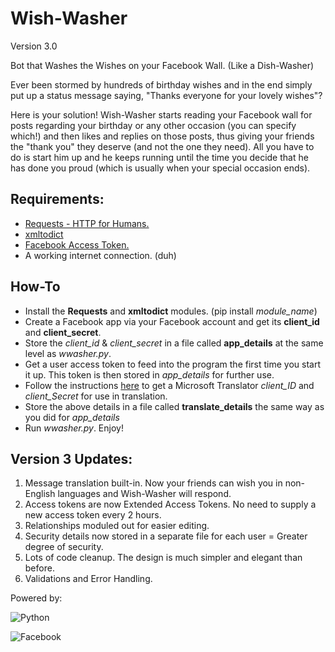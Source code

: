 Wish-Washer
===========

Version 3.0

Bot that Washes the Wishes on your Facebook Wall.
(Like a Dish-Washer)


Ever been stormed by hundreds of birthday wishes and in the end simply put up a status message saying, "Thanks everyone for your lovely wishes"?

Here is your solution! Wish-Washer starts reading your Facebook wall for posts regarding your birthday or any other occasion (you can specify which!) and then likes and replies on those posts, thus giving your friends the "thank you" they deserve (and not the one they need). All you have to do is start him up and he keeps running until the time you decide that he has done you proud (which is usually when your special occasion ends).


Requirements:
-------------

- [Requests - HTTP for Humans.](http://docs.python-requests.org/en/latest/)
- [xmltodict](https://github.com/martinblech/xmltodict)
- [Facebook Access Token.](https://developers.facebook.com/tools/explorer)
- A working internet connection. (duh)


How-To
------
- Install the **Requests** and **xmltodict** modules. (pip install *module_name*)
- Create a Facebook app via your Facebook account and get its **client_id** and **client_secret**.
- Store the *client_id* & *client_secret* in a file called **app_details** at the same level as *wwasher.py*.
- Get a user access token to feed into the program the first time you start it up. This token is then stored in *app_details* for further use.
- Follow the instructions [here](http://blogs.msdn.com/b/translation/p/gettingstarted1.aspx) to get a Microsoft Translator *client_ID* and *client_Secret* for use in translation.
- Store the above details in a file called **translate_details** the same way as you did for *app_details*
- Run *wwasher.py*. Enjoy!


Version 3 Updates:
------------------
1. Message translation built-in. Now your friends can wish you in non-English languages and Wish-Washer will respond.
2. Access tokens are now Extended Access Tokens. No need to supply a new access token every 2 hours.
3. Relationships moduled out for easier editing.
4. Security details now stored in a separate file for each user = Greater degree of security. 
5. Lots of code cleanup. The design is much simpler and elegant than before.
6. Validations and Error Handling.



Powered by:

![Python](http://upload.wikimedia.org/wikipedia/commons/thumb/c/c3/Python-logo-notext.svg/40px-Python-logo-notext.svg.png "Python")

![Facebook](http://musically.com/wp-content/uploads/2012/11/Facebook-logo-47x47.jpg "Facebook")
